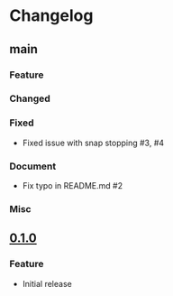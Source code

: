 Changelog
===

## main

### Feature

### Changed

### Fixed

- Fixed issue with snap stopping #3, #4

### Document

- Fix typo in README.md #2

### Misc

## [0.1.0]

### Feature
- Initial release

[0.1.0]: https://github.com/hugehoge/Snappable/releases/tag/0.1.0
